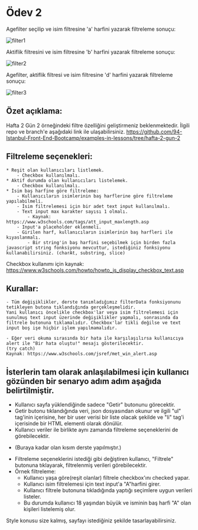 # Ödev 2

Agefilter seçilip ve isim filtresine 'a' harfini yazarak filtreleme sonuçu:

![filter1](https://user-images.githubusercontent.com/48677712/124331283-b6e5f300-db97-11eb-845f-b557d698d43e.PNG)

Aktiflik filtresini ve isim filtresine 'b' harfini yazarak filtreleme sonuçu:

![filter2](https://user-images.githubusercontent.com/48677712/124331294-b8afb680-db97-11eb-93fb-9e08363db9f8.PNG)

Agefilter, aktiflik filtresi ve isim filtresine 'd' harfini yazarak filtreleme sonuçu:

![filter3](https://user-images.githubusercontent.com/48677712/124331302-b9484d00-db97-11eb-87bc-e818fb27307c.PNG)





## Özet açıklama:
Hafta 2 Gün 2 örneğindeki filtre özelliğini geliştirmeniz beklenmektedir.
İlgili repo ve branch'e aşağıdaki link ile ulaşabilirsiniz.
https://github.com/94-Istanbul-Front-End-Bootcamp/examples-in-lessons/tree/hafta-2-gun-2

## Filtreleme seçenekleri: 
    * Reşit olan kullanıcıları listlemek.
        - Checkbox kullanılmalı.
    * Aktif durumda olan kullanıcıları listelemek.
        - Checkbox kullanılmalı.
    * İsim baş harfine göre filtreleme: 
        - Kullanıcıların isimlerinin baş harflerine göre filtreleme yapılabilmeli.
        - İsim filtrelemesi için bir adet text input kullanılmalı.
        - Text input max karakter sayısı 1 olmalı.
            - Kaynak: https://www.w3schools.com/tags/att_input_maxlength.asp
        - Input'a placeholder eklenmeli.
        - Girilen harf, kullanıcıların isimlerinin baş harfleri ile kıyaslanmalı.
            - Bir string'in baş harfini seçebilmek için birden fazla javascript string fonksiyonu mevcuttur, istediğiniz fonksiyonu kullanabilirsiniz. (charAt, substring, slice)

Checkbox kullanımı için kaynak: 
https://www.w3schools.com/howto/howto_js_display_checkbox_text.asp

## Kurallar:
    - Tüm değişiklikler, derste tanımladığımız filterData fonksiyonunu tetikleyen butona tıklandığında gerçekleşmelidir.
    Yani kullanıcı öncelikle checkbox'lar veya isim filtrelemesi için sunulmuş text input üzerinde değişiklikler yapmalı, sonrasında da filtrele butonuna tıklamalıdır. Checkbox'lar tikli değilse ve text input boş işe hiçbir işlem yapılmamalıdır.

    - Eğer veri okuma sırasında bir hata ile karşılaşılırsa kullanıcıya alert ile "Bir hata oluştu!" mesajı gösterilecektir.
    (try catch)
    Kaynak: https://www.w3schools.com/jsref/met_win_alert.asp

## İsterlerin tam olarak anlaşılabilmesi için kullanıcı gözünden bir senaryo adım adım aşağıda belirtilmiştir.
- Kullanıcı sayfa yüklendiğinde sadece "Getir" butonunu görecektir.
- Getir butonu tıklandığında veri, json dosyasından okunur ve ilgili "ul" tag'inin içerisine, her bir user verisi bir liste olacak şekilde ve "li" tag'i içerisinde bir HTML elementi olarak dönülür.
- Kullanıcı veriler ile birlikte aynı zamanda filtreleme seçeneklerini de görebilecektir.
* (Buraya kadar olan kısım derste yapılmıştır.)
- Filtreleme seçeneklerini istediği gibi değiştiren kullanıcı, "Filtrele" butonuna tıklayarak, filtrelenmiş verileri görebilecektir.
- Örnek filtreleme: 
    - Kullanıcı yaşa göre(reşit olanlar) filtrele checkbox'ını     checked yapar.
    - Kullanıcı isim filtrelemesi için text input'a "A"harfini    girer.
    - Kullanıcı filtrele butonuna tıkladığında yaptığı seçimlere   uygun verileri listeler.
    - Bu durumda kullanıcı 18 yaşından büyük ve isminin baş harfi "A"    olan kişileri listelemiş olur.


Style konusu size kalmış, sayfayı istediğiniz şekilde tasarlayabilirsiniz.
